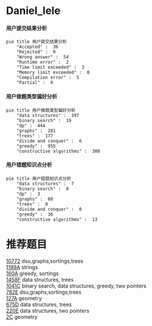 # Daniel_lele

<!-- tabs:start -->



#### **用户提交结果分析**

```mermaid
pie title 用户提交结果分析
    "Accepted" :  36
    "Rejected" :  0
    "Wrong answer" :  54
    "Runtime error" :  2
    "Time limit exceeded" :  3
    "Memory limit exceeded" :  0
    "Compilation error" :  5
    "Partial" :  0
```

#### **用户做题类型偏好分析**

```mermaid
pie title 用户做题类型偏好分析
    "data structures" :  397
    "binary search" :  19
    "dp" :  444
    "graphs" :  281
    "trees" :  177
    "divide and conquer" :  6
    "greedy" :  955
    "constructive algorithms" :  380
```
#### **用户错题知识点分析**

```mermaid
pie title 用户错题知识点分析
    "data structures" :  7
    "binary search" :  0
    "dp" :  3
    "graphs" :  00
    "trees" :  0
    "divide and conquer" :  0
    "greedy" :  36
    "constructive algorithms" :  13
```



<!-- tabs:end -->
# 推荐题目
[10772](https://codeforces.com/contest/1077/problem/2)		dsu,graphs,sortings,trees		  
[1189A](https://codeforces.com/contest/1189/problem/A)		strings		  
[160A](https://codeforces.com/contest/160/problem/A)		greedy,
                        sortings		  
[1458F](https://codeforces.com/contest/1458/problem/F)		data structures,
                        trees		  
[1041C](https://codeforces.com/contest/1041/problem/C)		binary search,
                        data structures,
                        greedy,
                        two pointers		  
[782E](https://codeforces.com/contest/782/problem/E)		dsu,graphs,sortings,trees		  
[127A](https://codeforces.com/contest/127/problem/A)		geometry		  
[675D](https://codeforces.com/contest/675/problem/D)		data structures,
                        trees		  
[220E](https://codeforces.com/contest/220/problem/E)		data structures,
                        two pointers		  
[2C](https://codeforces.com/contest/2/problem/C)		geometry		  
